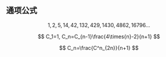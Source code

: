 ## 通项公式

$$ 1,2,5,14,42,132,429,1430,4862,16796... $$



$$ C_1=1, C_n=C_{n-1}\frac{4\times{n}-2}{n+1} $$



$$ C_n=\frac{C^n_{2n}}{n+1} $$


